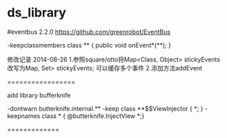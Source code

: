 ds_library
==============

#eventbus 2.2.0
https://github.com/greenrobot/EventBus

-keepclassmembers class ** {
    public void onEvent*(**);
}

修改记录
2014-08-26
1.参照square/otto将Map<Class<?>, Object> stickyEvents改写为Map<Class<?>, Set<Object>> stickyEvents;
可以缓存多个事件
2.添加方法addEvent



=================

add library bufferknife

-dontwarn butterknife.internal.**
-keep class **$$ViewInjector { *; }
-keepnames class * { @butterknife.InjectView *;}

=============



